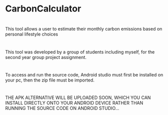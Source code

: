 # CarbonCalculator
#
This tool allows a user to estimate their monthly carbon emissions based on personal lifestyle choices
#
This tool was developed by a group of students including myself, for the second year group project assignment. 
#
To access and run the source code, Android studio must first be installed on your pc, then the zip file must be imported.
#
THE APK ALTERNATIVE WILL BE UPLOADED SOON, WHICH YOU CAN INSTALL DIRECTLY 
ONTO YOUR ANDROID DEVICE RATHER THAN RUNNING THE SOURCE CODE ON ANDROID STUDIO...
